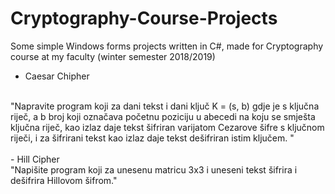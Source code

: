# Cryptography-Course-Projects
Some simple Windows forms projects written in C#, made for Cryptography course at my faculty (winter semester 2018/2019)

- Caesar Chipher
<br>
"Napravite program koji za dani tekst i dani ključ K = (s, b) gdje je s ključna riječ, a b broj koji označava početnu poziciju u abecedi na koju se smješta ključna riječ, kao izlaz daje tekst šifriran varijatom Cezarove šifre s ključnom riječi, i za šifrirani tekst kao izlaz daje tekst dešifriran istim ključem. "
<br>
<br>
- Hill Cipher
<br>
"Napišite program koji za unesenu matricu 3x3 i uneseni tekst šifrira i dešifrira Hillovom šifrom."
